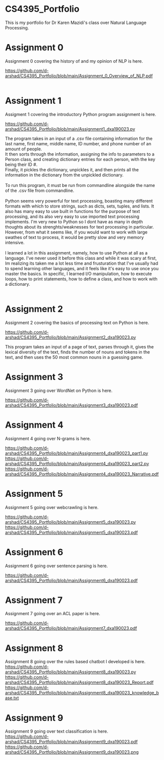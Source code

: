 # CS4395_Portfolio
This is my portfolio for Dr Karen Mazidi's class over Natural Language Processing.

# Assignment 0
Assignment 0 covering the history of and my opinion of NLP is here.<br>

https://github.com/d-arshad/CS4395_Portfolio/blob/main/Assignment_0_Overview_of_NLP.pdf<br><br>

# Assignment 1
Assigment 1 covering the introductory Python program assignment is here.<br>

https://github.com/d-arshad/CS4395_Portfolio/blob/main/Assignment1_dxa190023.py<br>

The program takes in an input of a .csv file containing information for the last name, first name, middle name, ID number, and phone number of an amount of people. <br>
It then sorts through the information, assigning the info to parameters to a Person class, and creating dictionary entries for each person, with the key being their ID #.<br>
Finally, it pickles the dictionary, unpickles it, and then prints all the information in the dictionary from the unpickled dictionary.<br>
<br>
To run this program, it must be run from commandline alongside the name of the .csv file from commandline.<br>
<br>
Python seems very powerful for text processing, boasting many different formats with which to store strings, such as dicts, sets, tuples, and lists. It also has many easy to use built in functions for the purpose of text processing, and its also very easy to use imported text processing implements. I'm very new to Python so I dont have as many in depth thoughts about its strenghts/weaknesses for text processing in particular. However, from what it seems like, if you would want to work with large swathes of text to process, it would be pretty slow and very memory intensive.<br>
<br>
I learned a lot in this assignment, namely, how to use Python at all as a language. I've never used it before this class and while it was scary at first, Im realizing its taken me a lot less time and frusturation that I've usually had to spend learning other languages, and it feels like it's easy to use once you master the basics. In specific, I learned I/O manipulation, how to execute loops, how to print statements, how to define a class, and how to work with a dictionary.<br>
<br>

# Assignment 2
Assignment 2 covering the basics of processing text on Python is here.<br>

https://github.com/d-arshad/CS4395_Portfolio/blob/main/Assignment2_dxa190023.py<br>

This program takes an input of a page of text, parses through it, gives the lexical diversity of the text, finds the number of nouns and tokens in the text, and then uses the 50 most common nouns in a guessing game. 

# Assignment 3
Assignment 3 going over WordNet on Python is here.<br>

https://github.com/d-arshad/CS4395_Portfolio/blob/main/Assignment3_dxa190023.pdf

# Assignment 4
Assignment 4 going over N-grams is here.<br>

https://github.com/d-arshad/CS4395_Portfolio/blob/main/Assignment4_dxa190023_part1.py<br>
https://github.com/d-arshad/CS4395_Portfolio/blob/main/Assignment4_dxa190023_part2.py<br>
https://github.com/d-arshad/CS4395_Portfolio/blob/main/Assignment4_dxa190023_Narrative.pdf

# Assignment 5
Assignment 5 going over webcrawling is here.<br>

https://github.com/d-arshad/CS4395_Portfolio/blob/main/Assignment5_dxa190023.py<br>
https://github.com/d-arshad/CS4395_Portfolio/blob/main/Assignment5_dxa190023.pdf

# Assignment 6
Assignment 6 going over sentence parsing is here.<br>

https://github.com/d-arshad/CS4395_Portfolio/blob/main/Assignment6_dxa190023.pdf

# Assignment 7
Assignment 7 going over an ACL paper is here.<br>

https://github.com/d-arshad/CS4395_Portfolio/blob/main/Assignment7_dxa190023.pdf

# Assignment 8
Assignment 8 going over the rules based chatbot I developed is here.<br>
https://github.com/d-arshad/CS4395_Portfolio/blob/main/Assignment8_dxa190023.py
https://github.com/d-arshad/CS4395_Portfolio/blob/main/Assignment8_dxa190023_Report.pdf
https://github.com/d-arshad/CS4395_Portfolio/blob/main/Assignment8_dxa190023_knowledge_base.txt

# Assignment 9
Assignment 9 going over text classification is here.<br>
https://github.com/d-arshad/CS4395_Portfolio/blob/main/Assignment9_dxa190023.pdf<br>
https://github.com/d-arshad/CS4395_Portfolio/blob/main/Assignment9_dxa190023.png
